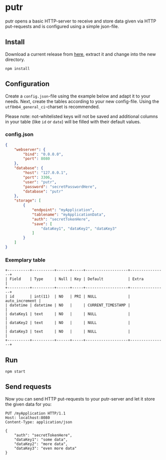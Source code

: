 # putr
putr opens a basic HTTP-server to receive and store data given via HTTP put-requests and is configured using a simple json-file.

## Install
Download a current release from [here](https://github.com/MarvinMenzerath/putr/releases), extract it and change into the new directory.

```
npm install
```

## Configuration
Create a `config.json`-file using the example below and adapt it to your needs.
Next, create the tables according to your new config-file. Using the `utf8mb4_general_ci`-charset is recommended.

Please note: not-whitelisted keys will not be saved and additional columns in your table (like `id` or `date`) will be filled with their default values.

### config.json
```json
{
	"webserver": {
		"bind": "0.0.0.0",
		"port": 8080
	},
	"database": {
		"host": "127.0.0.1",
		"port": 3306,
		"user": "putr",
		"password": "secretPasswordHere",
		"database": "putr"
	},
	"storage": [
		{
			"endpoint": "myApplication",
			"tablename": "myApplicationData",
			"auth": "secretTokenHere",
			"save": [
				"dataKey1", "dataKey2", "dataKey3"
			]
		}
	]
}

```

### Exemplary table
```
+----------+----------+------+-----+-------------------+----------------+
| Field    | Type     | Null | Key | Default           | Extra          |
+----------+----------+------+-----+-------------------+----------------+
| id       | int(11)  | NO   | PRI | NULL              | auto_increment |
| datetime | datetime | NO   |     | CURRENT_TIMESTAMP |                |
| dataKey1 | text     | NO   |     | NULL              |                |
| dataKey2 | text     | NO   |     | NULL              |                |
| dataKey3 | text     | NO   |     | NULL              |                |
+----------+----------+------+-----+-------------------+----------------+
```

## Run
```
npm start
```

## Send requests
Now you can send HTTP put-requests to your putr-server and let it store the given data for you:
```
PUT /myApplication HTTP/1.1
Host: localhost:8080
Content-Type: application/json

{
	"auth": "secretTokenHere",
	"dataKey1": "some data",
	"dataKey2": "more data",
	"dataKey3": "even more data"
}
```

